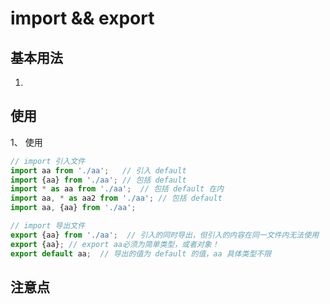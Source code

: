 # import && export


## 基本用法
1. 

## 使用

1、 使用

```js
// import 引入文件 
import aa from './aa';   // 引入 default
import {aa} from './aa'; // 包括 default
import * as aa from './aa';  // 包括 default 在内
import aa, * as aa2 from './aa'; // 包括 default
import aa, {aa} from './aa';

// import 导出文件
export {aa} from './aa';  // 引入的同时导出，但引入的内容在同一文件内无法使用
export {aa}; // export aa必须为简单类型，或者对象！
export default aa;  // 导出的值为 default 的值，aa 具体类型不限


```


## 注意点



